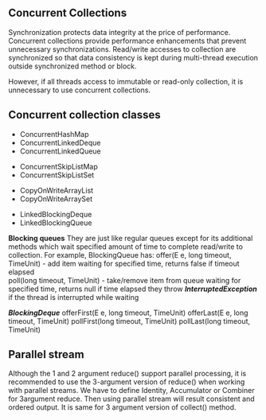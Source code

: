 Concurrent Collections
---
Synchronization protects data integrity at the price of performance. Concurrent collections provide performance enhancements that prevent unnecessary synchronizations. Read/write accesses to collection are synchronized so that data consistency is kept during multi-thread execution outside synchronized method or block. 

However, if all threads access to immutable or read-only collection, it is unnecessary to use concurrent collections. 

Concurrent collection classes
---
<ul>
<li>ConcurrentHashMap</li>
<li>ConcurrentLinkedDeque</li>
<li>ConcurrentLinkedQueue</li>
</ul>

<ul>
<li>ConcurrentSkipListMap</li>
<li>ConcurrentSkipListSet</li>
</ul>

<ul>
<li>CopyOnWriteArrayList</li>
<li>CopyOnWriteArraySet</li>
</ul>

<ul>
<li>LinkedBlockingDeque</li>
<li>LinkedBlockingQueue</li>
</ul>

**Blocking queues**
They are just like regular queues except for its additional methods which wait specified amount of time 
to complete read/write to collection. For example, BlockingQueue has:
  offer(E e, long timeout, TimeUnit) - add item waiting for specified time, returns false if timeout elapsed  
  poll(long timeout, TimeUnit) - take/remove item from queue waiting for specified time, returns null if time elapsed
they throw ___InterruptedException___ if the thread is interrupted while waiting

***BlockingDeque***
offerFirst(E e, long timeout, TimeUnit)
offerLast(E e, long timeout, TimeUnit)
pollFirst(long timeout, TimeUnit)
pollLast(long timeout, TimeUnit)

Parallel stream
---
Although the 1 and 2 argument reduce() support parallel processing, it is recommended to use the 3-argument version of reduce() when working with parallel streams.
We have to define Identity, Accumulator or Combiner for 3argument reduce. Then using parallel stream will result consistent and ordered output.
It is same for 3 argument version of collect() method.

